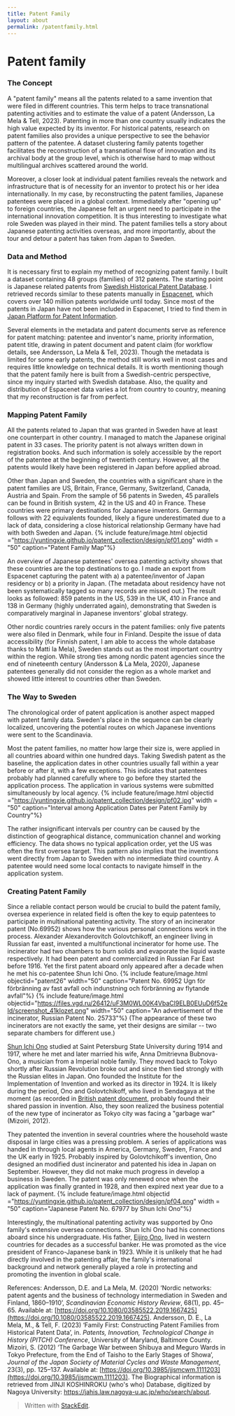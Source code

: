 ```yaml
---
title: Patent Family
layout: about
permalink: /patentfamily.html
---
```

# Patent family

### The Concept
A "patent family" means all the patents related to a same invention that were filed in different countries. This term helps to trace transnational patenting activities and to estimate the value of a patent (Andersson, La Mela & Tell, 2023). Patenting in more than one country usually indicates the high value expected by its inventor. For historical patents, research on patent families also provides a unique perspective to see the behavior pattern of the patentee. A dataset clustering family patents together facilitates the reconstruction of a transnational flow of innovation and its archival body at the group level, which is otherwise hard to map without multilingual archives scattered around the world. 

Moreover, a closer look at individual patent families reveals the network and infrastructure that is of necessity for an inventor to protect his or her idea internationally. In my case, by reconstructing the patent families, Japanese patentees were placed in a global context. Immediately after "opening up" to foreign countries, the Japanese felt an urgent need to participate in the international innovation competition. It is thus interesting to investigate what role Sweden was played in their mind. The patent families tells a story about Japanese patenting activities overseas, and more importantly, about the tour and detour a patent has taken from Japan to Sweden.

### Data and Method
It is necessary first to explain my method of recognizing patent family. I built a dataset containing 48 groups (families) of 312 patents. The starting point is Japanese related patents from [Swedish Historical Patent Database](https://svenskahistoriskapatent.se/EN/). I retrieved records similar to these patents manually in [Espacenet](https://worldwide.espacenet.com/), which covers over 140 million patents worldwide until today. Since most of the patents in Japan have not been included in Espacenet, I tried to find them in [Japan Platform for Patent Information](https://www.j-platpat.inpit.go.jp/).

Several elements in the metadata and patent documents serve as reference for patent matching: patentee and inventor's name, priority information, patent title, drawing in patent document and patent claim (for workflow details, see Andersson, La Mela & Tell, 2023). Though the metadata is limited for some early patents, the method still works well in most cases and requires little knowledge on technical details. It is worth mentioning though that the patent family here is built from a Swedish-centric perspective, since my inquiry started with Swedish database. Also, the quality and distribution of Espacenet data varies a lot from country to country, meaning that my reconstruction is far from perfect.

### Mapping Patent Family
All the patents related to Japan that was granted in Sweden have at least one counterpart in other country. I managed to match the Japanese original patent in 33 cases. The priority patent is not always written down in registration books. And such information is solely accessible by the report of the patentee at the beginning of twentieth century. However, all the patents would likely have been registered in Japan before applied abroad.

Other than Japan and Sweden, the countries with a significant share in the patent families are US, Britain, France, Germany, Switzerland, Canada, Austria and Spain. From the sample of 56 patents in Sweden, 45 parallels can be found in British system, 42 in the US and 40 in France. These countries were primary destinations for Japanese inventors. Germany follows with 22 equivalents founded, likely a figure underestimated due to a lack of data, considering a close historical relationship Germany have had with both Sweden and Japan. 
{% include feature/image.html objectid ="https://yuntingxie.github.io/patent_collection/design/pf01.png" width = "50" caption="Patent Family Map"%}

An overview of Japanese patentees' oversea patenting activity shows that these countries are the top destinations to go. I made an export from Espacenet capturing the patent with a) a patentee/inventor of Japan residency or b) a priority in Japan. (The metadata about residency have not been systematically tagged so many records are missed out.) The result looks as followed: 859 patents in the US, 539 in the UK, 410 in France and 138 in Germany (highly underrated again), demonstrating that Sweden is comparatively marginal in Japanese inventors' global strategy.

Other nordic countries rarely occurs in the patent families: only five patents were also filed in Denmark, while four in Finland. Despite the issue of data accessibility (for Finnish patent, I am able to access the whole database thanks to Matti la Mela), Sweden stands out as the most important country within the region. While strong ties among nordic patent agencies since the end of nineteenth century (Andersson & La Mela, 2020), Japanese patentees generally did not consider the region as a whole market and showed little interest to countries other than Sweden.

### The Way to Sweden
The chronological order of patent application is another aspect mapped with patent family data. Sweden's place in the sequence can be clearly localized, uncovering the potential routes on which Japanese inventions were sent to the Scandinavia.

Most the patent families, no matter how large their size is, were applied in all countries aboard within one hundred days. Taking Swedish patent as the baseline, the application dates in other countries usually fall within a year before or after it, with a few exceptions. This indicates that patentees probably had planned carefully where to go before they started the application process. The application in various systems were submitted simultaneously by local agency. 
{% include feature/image.html objectid ="https://yuntingxie.github.io/patent_collection/design/pf02.jpg" width = "50" caption="Interval among Application Dates per Patent Family by Country"%}

The rather insignificant intervals per country can be caused by the distinction of geographical distance, communication channel and working efficiency. The data shows no typical application order, yet the US was often the first oversea target. This pattern also implies that the inventions went directly from Japan to Sweden with no intermediate third country. A patentee would need some local contacts to navigate himself in the application system.

### Creating Patent Family
Since a reliable contact person would be crucial to build the patent family, oversea experience in related field is often the key to equip patentees to participate in multinational patenting activity. The story of an incinerator patent (No.69952) shows how the various personal connections work in the process. Alexander Alexanderovitch Golovtchikoff, an engineer living in Russian far east, invented a multifunctional incinerator for home use. The incinerator had two chambers to burn solids and evaporate the liquid waste respectively. It had been patent and commercialized in Russian Far East before 1916.  Yet the first patent aboard only appeared after a decade when he met his co-patentee Shun Ichi Ono. 
{% include feature/image.html objectid="patent26" width="50" caption="Patent No. 69952 Ugn för förbränning av fast avfall och indunstning och förbränning av flytande avfall"%}
{% include feature/image.html objectid="https://files.vgd.ru/26412/uF3M0WL00K4VbaCl9ELB0EUuD6f52eId/screenshot_41klozet.png" width="50" caption="An advertisement of the incinerator, Russian Patent No. 25733"%}
(The appearance of these two incinerators are not exactly the same, yet their designs are similar -- two separate chambers for different use.)


[Shun Ichi Ono](https://jahis.law.nagoya-u.ac.jp/who/docs/who8-3969) studied at Saint Petersburg State University during 1914 and 1917, where he met and later married his wife, Anna Dmitrievna Bubnova-Ono, a musician from a Imperial noble family. They moved back to Tokyo shortly after Russian Revolution broke out and since then tied strongly with the Russian elites in Japan. Ono founded the Institute for the Implementation of Invention and worked as its director in 1924. It is likely during the period, Ono and Golovtchikoff, who lived in Sendagaya at the moment (as recorded in [British patent document](https://worldwide.espacenet.com/patent/search/family/009801360/publication/GB257404A?q=GB257404A), probably found their shared passion in invention. Also, they soon realized the business potential of the new type of incinerator as Tokyo city was facing a "garbage war" (Mizoiri, 2012). 

They patented the invention in several countries where the household waste disposal in large cities was a pressing problem. A series of applications was handed in through local agents in America, Germany, Sweden, France and the UK early in 1925. Probably inspired by Golovtchikoff's invention, Ono designed an modified dust incinerator and patented his idea in Japan on September. However, they did not make much progress in develop a business in Sweden. The patent was only renewed once when the application was finally granted in 1928, and then expired next year due to a lack of payment.
{% include feature/image.html objectid ="https://yuntingxie.github.io/patent_collection/design/pf04.png" width = "50" caption="Japanese Patent No. 67977 by Shun Ichi Ono"%}

Interestingly, the multinational patenting activity was supported by Ono family's extensive oversea connections. Shun Ichi Ono had his connections aboard since his undergraduate. His father, [Eijiro Ono](https://jahis.law.nagoya-u.ac.jp/who/docs/who4-2656), lived in western countries for decades as a successful banker. He was promoted as the vice president of Franco-Japanese bank in 1923. While it is unlikely that he had directly involved in the patenting affair, the family's international background and network generally played a role in protecting and promoting the invention in global scale.

References:
Andersson, D.E. and La Mela, M. (2020) ‘Nordic networks: patent agents and the business of technology intermediation in Sweden and Finland, 1860–1910’, _Scandinavian Economic History Review_, 68(1), pp. 45–65. Available at: [https://doi.org/10.1080/03585522.2019.1667425](https://doi.org/10.1080/03585522.2019.1667425).
Andersson, D. E., La Mela, M., & Tell, F. (2023) ‘Family First: Constructing Patent Families from Historical Patent Data’, in. _Patents, Innovation, Technological Change in History (PITCH) Conference_, University of Maryland, Baltimore County.
Mizoiri, S. (2012) ‘The Garbage War between Shibuya and Meguro Wards in Tokyo Prefecture, from the End of Taisho to the Early Stages of Showa’, _Journal of the Japan Society of Material Cycles and Waste Management_, 23(3), pp. 125–137. Available at: [https://doi.org/10.3985/jjsmcwm.1111203](https://doi.org/10.3985/jjsmcwm.1111203).
The Biographical information is retrieved from JINJI KOSHINROKU (who's who) Database, digitized by Nagoya University: https://jahis.law.nagoya-u.ac.jp/who/search/about.

> Written with [StackEdit](https://stackedit.io/).
